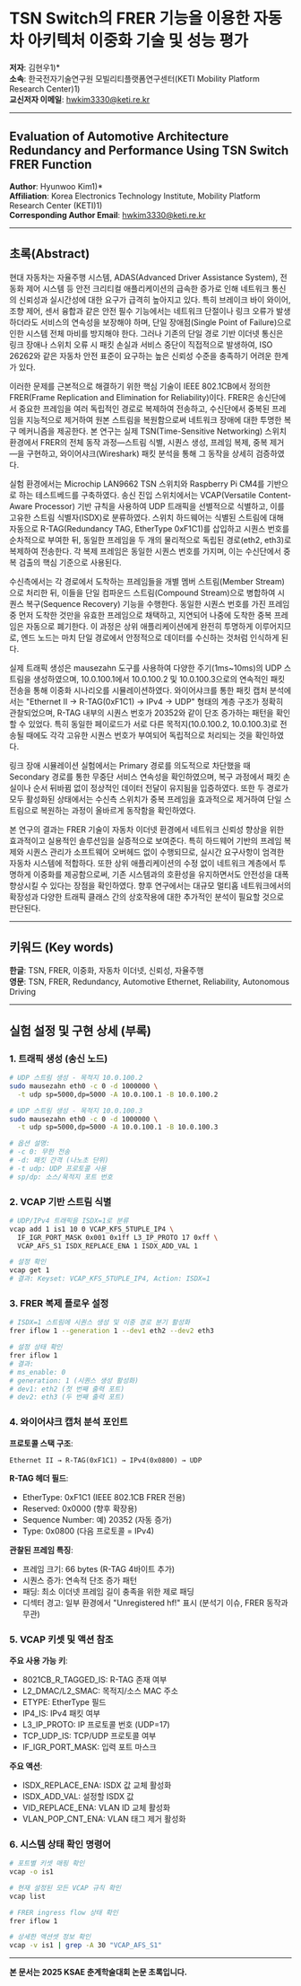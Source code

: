 # TSN Switch의 FRER 기능을 이용한 자동차 아키텍처 이중화 기술 및 성능 평가

**저자**: 김현우1)*  
**소속**: 한국전자기술연구원 모빌리티플랫폼연구센터(KETI Mobility Platform Research Center)1)  
**교신저자 이메일**: hwkim3330@keti.re.kr

---

## Evaluation of Automotive Architecture Redundancy and Performance Using TSN Switch FRER Function

**Author**: Hyunwoo Kim1)*  
**Affiliation**: Korea Electronics Technology Institute, Mobility Platform Research Center (KETI)1)  
**Corresponding Author Email**: hwkim3330@keti.re.kr

---

## 초록(Abstract)

현대 자동차는 자율주행 시스템, ADAS(Advanced Driver Assistance System), 전동화 제어 시스템 등 안전 크리티컬 애플리케이션의 급속한 증가로 인해 네트워크 통신의 신뢰성과 실시간성에 대한 요구가 급격히 높아지고 있다. 특히 브레이크 바이 와이어, 조향 제어, 센서 융합과 같은 안전 필수 기능에서는 네트워크 단절이나 링크 오류가 발생하더라도 서비스의 연속성을 보장해야 하며, 단일 장애점(Single Point of Failure)으로 인한 시스템 전체 마비를 방지해야 한다. 그러나 기존의 단일 경로 기반 이더넷 통신은 링크 장애나 스위치 오류 시 패킷 손실과 서비스 중단이 직접적으로 발생하여, ISO 26262와 같은 자동차 안전 표준이 요구하는 높은 신뢰성 수준을 충족하기 어려운 한계가 있다. 

이러한 문제를 근본적으로 해결하기 위한 핵심 기술이 IEEE 802.1CB에서 정의한 FRER(Frame Replication and Elimination for Reliability)이다. FRER은 송신단에서 중요한 프레임을 여러 독립적인 경로로 복제하여 전송하고, 수신단에서 중복된 프레임을 지능적으로 제거하여 원본 스트림을 복원함으로써 네트워크 장애에 대한 투명한 복구 메커니즘을 제공한다. 본 연구는 실제 TSN(Time-Sensitive Networking) 스위치 환경에서 FRER의 전체 동작 과정—스트림 식별, 시퀀스 생성, 프레임 복제, 중복 제거—을 구현하고, 와이어샤크(Wireshark) 패킷 분석을 통해 그 동작을 상세히 검증하였다.

실험 환경에서는 Microchip LAN9662 TSN 스위치와 Raspberry Pi CM4를 기반으로 하는 테스트베드를 구축하였다. 송신 진입 스위치에서는 VCAP(Versatile Content-Aware Processor) 기반 규칙을 사용하여 UDP 트래픽을 선별적으로 식별하고, 이를 고유한 스트림 식별자(ISDX)로 분류하였다. 스위치 하드웨어는 식별된 스트림에 대해 자동으로 R-TAG(Redundancy TAG, EtherType 0xF1C1)를 삽입하고 시퀀스 번호를 순차적으로 부여한 뒤, 동일한 프레임을 두 개의 물리적으로 독립된 경로(eth2, eth3)로 복제하여 전송한다. 각 복제 프레임은 동일한 시퀀스 번호를 가지며, 이는 수신단에서 중복 검출의 핵심 기준으로 사용된다.

수신측에서는 각 경로에서 도착하는 프레임들을 개별 멤버 스트림(Member Stream)으로 처리한 뒤, 이들을 단일 컴파운드 스트림(Compound Stream)으로 병합하여 시퀀스 복구(Sequence Recovery) 기능을 수행한다. 동일한 시퀀스 번호를 가진 프레임 중 먼저 도착한 것만을 유효한 프레임으로 채택하고, 지연되어 나중에 도착한 중복 프레임은 자동으로 폐기한다. 이 과정은 상위 애플리케이션에게 완전히 투명하게 이루어지므로, 엔드 노드는 마치 단일 경로에서 안정적으로 데이터를 수신하는 것처럼 인식하게 된다.

실제 트래픽 생성은 mausezahn 도구를 사용하여 다양한 주기(1ms~10ms)의 UDP 스트림을 생성하였으며, 10.0.100.1에서 10.0.100.2 및 10.0.100.3으로의 연속적인 패킷 전송을 통해 이중화 시나리오를 시뮬레이션하였다. 와이어샤크를 통한 패킷 캡처 분석에서는 "Ethernet II → R-TAG(0xF1C1) → IPv4 → UDP" 형태의 계층 구조가 정확히 관찰되었으며, R-TAG 내부의 시퀀스 번호가 20352와 같이 단조 증가하는 패턴을 확인할 수 있었다. 특히 동일한 페이로드가 서로 다른 목적지(10.0.100.2, 10.0.100.3)로 전송될 때에도 각각 고유한 시퀀스 번호가 부여되어 독립적으로 처리되는 것을 확인하였다.

링크 장애 시뮬레이션 실험에서는 Primary 경로를 의도적으로 차단했을 때 Secondary 경로를 통한 무중단 서비스 연속성을 확인하였으며, 복구 과정에서 패킷 손실이나 순서 뒤바뀜 없이 정상적인 데이터 전달이 유지됨을 입증하였다. 또한 두 경로가 모두 활성화된 상태에서는 수신측 스위치가 중복 프레임을 효과적으로 제거하여 단일 스트림으로 복원하는 과정이 올바르게 동작함을 확인하였다.

본 연구의 결과는 FRER 기술이 자동차 이더넷 환경에서 네트워크 신뢰성 향상을 위한 효과적이고 실용적인 솔루션임을 실증적으로 보여준다. 특히 하드웨어 기반의 프레임 복제와 시퀀스 관리가 소프트웨어 오버헤드 없이 수행되므로, 실시간 요구사항이 엄격한 자동차 시스템에 적합하다. 또한 상위 애플리케이션의 수정 없이 네트워크 계층에서 투명하게 이중화를 제공함으로써, 기존 시스템과의 호환성을 유지하면서도 안전성을 대폭 향상시킬 수 있다는 장점을 확인하였다. 향후 연구에서는 대규모 멀티홉 네트워크에서의 확장성과 다양한 트래픽 클래스 간의 상호작용에 대한 추가적인 분석이 필요할 것으로 판단된다.

---

## 키워드 (Key words)

**한글**: TSN, FRER, 이중화, 자동차 이더넷, 신뢰성, 자율주행  
**영문**: TSN, FRER, Redundancy, Automotive Ethernet, Reliability, Autonomous Driving

---

## 실험 설정 및 구현 상세 (부록)

### 1. 트래픽 생성 (송신 노드)
```bash
# UDP 스트림 생성 - 목적지 10.0.100.2
sudo mausezahn eth0 -c 0 -d 1000000 \
  -t udp sp=5000,dp=5000 -A 10.0.100.1 -B 10.0.100.2

# UDP 스트림 생성 - 목적지 10.0.100.3  
sudo mausezahn eth0 -c 0 -d 1000000 \
  -t udp sp=5000,dp=5000 -A 10.0.100.1 -B 10.0.100.3

# 옵션 설명:
# -c 0: 무한 전송
# -d: 패킷 간격 (나노초 단위)
# -t udp: UDP 프로토콜 사용
# sp/dp: 소스/목적지 포트 번호
```

### 2. VCAP 기반 스트림 식별
```bash
# UDP/IPv4 트래픽을 ISDX=1로 분류
vcap add 1 is1 10 0 VCAP_KFS_5TUPLE_IP4 \
  IF_IGR_PORT_MASK 0x001 0x1ff L3_IP_PROTO 17 0xff \
  VCAP_AFS_S1 ISDX_REPLACE_ENA 1 ISDX_ADD_VAL 1

# 설정 확인
vcap get 1
# 결과: Keyset: VCAP_KFS_5TUPLE_IP4, Action: ISDX=1
```

### 3. FRER 복제 플로우 설정
```bash
# ISDX=1 스트림에 시퀀스 생성 및 이중 경로 분기 활성화
frer iflow 1 --generation 1 --dev1 eth2 --dev2 eth3

# 설정 상태 확인
frer iflow 1
# 결과:
# ms_enable: 0
# generation: 1 (시퀀스 생성 활성화)
# dev1: eth2 (첫 번째 출력 포트)
# dev2: eth3 (두 번째 출력 포트)
```

### 4. 와이어샤크 캡처 분석 포인트

**프로토콜 스택 구조**:
```
Ethernet II → R-TAG(0xF1C1) → IPv4(0x0800) → UDP
```

**R-TAG 헤더 필드**:
- EtherType: 0xF1C1 (IEEE 802.1CB FRER 전용)
- Reserved: 0x0000 (향후 확장용)
- Sequence Number: 예) 20352 (자동 증가)
- Type: 0x0800 (다음 프로토콜 = IPv4)

**관찰된 프레임 특징**:
- 프레임 크기: 66 bytes (R-TAG 4바이트 추가)
- 시퀀스 증가: 연속적 단조 증가 패턴
- 패딩: 최소 이더넷 프레임 길이 충족을 위한 제로 패딩
- 디섹터 경고: 일부 환경에서 "Unregistered hf!" 표시 (분석기 이슈, FRER 동작과 무관)

### 5. VCAP 키셋 및 액션 참조

**주요 사용 가능 키**:
- 8021CB_R_TAGGED_IS: R-TAG 존재 여부
- L2_DMAC/L2_SMAC: 목적지/소스 MAC 주소
- ETYPE: EtherType 필드
- IP4_IS: IPv4 패킷 여부  
- L3_IP_PROTO: IP 프로토콜 번호 (UDP=17)
- TCP_UDP_IS: TCP/UDP 프로토콜 여부
- IF_IGR_PORT_MASK: 입력 포트 마스크

**주요 액션**:
- ISDX_REPLACE_ENA: ISDX 값 교체 활성화
- ISDX_ADD_VAL: 설정할 ISDX 값
- VID_REPLACE_ENA: VLAN ID 교체 활성화
- VLAN_POP_CNT_ENA: VLAN 태그 제거 활성화

### 6. 시스템 상태 확인 명령어

```bash
# 포트별 키셋 매핑 확인
vcap -o is1

# 현재 설정된 모든 VCAP 규칙 확인  
vcap list

# FRER ingress flow 상태 확인
frer iflow 1

# 상세한 액션셋 정보 확인
vcap -v is1 | grep -A 30 "VCAP_AFS_S1"
```

---

**본 문서는 2025 KSAE 춘계학술대회 논문 초록입니다.**